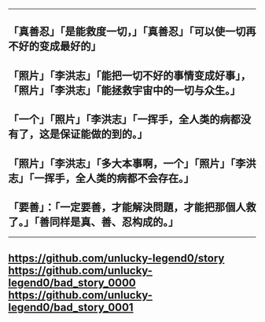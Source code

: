----------------------------------------
## 「真善忍」「是能救度一切，」「真善忍」「可以使一切再不好的变成最好的」
## 「照片」「李洪志」「能把一切不好的事情变成好事」，「照片」「李洪志」「能拯救宇宙中的一切与众生。」
## 「一个」「照片」「李洪志」「一挥手，全人类的病都没有了，这是保证能做的到的。」
## 「照片」「李洪志」「多大本事啊，一个」「照片」「李洪志」「一挥手，全人类的病都不会存在。」
## 「要善」：「一定要善，才能解決問題，才能把那個人救了。」「善同样是真、善、忍构成的。」
----------------------------------------
https://github.com/unlucky-legend0/story
https://github.com/unlucky-legend0/bad_story_0000
https://github.com/unlucky-legend0/bad_story_0001
----------------------------------------
